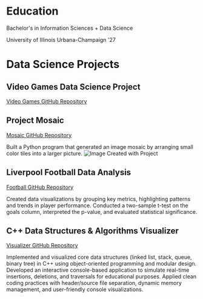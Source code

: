 # Education
Bachelor's in Information Sciences + Data Science

University of Illinois Urbana-Champaign '27
# Data Science Projects

## Video Games Data Science Project
[Video Games GitHub Repository](https://github.com/jcrizzo2/Jaclyn-Rizzo-Resume.github/blob/db273ad24a9f6efd259109ec8a4c673ec7552103/project_01_template.ipynb)
## Project Mosaic
[Mosaic GitHub Repository](https://github.com/jcrizzo2/Jaclyn-Rizzo-Resume.github/blob/d6bf5c37b389c9440b3d171d012d8c0f8a32ff73/mosaic.ipynb)

Built a Python program that generated an image mosaic by arranging small color tiles into a larger picture.
![Image Created with Project](https://github.com/jcrizzo2/Jaclyn-Rizzo-Resume.github/blob/bb8811fa2dc22204a88197346bab2c695e0e5156/mosaic-web.jpg)
## Liverpool Football Data Analysis
[Football GitHub Repository](https://github.com/jcrizzo2/Jaclyn-Rizzo-Resume.github/blob/b968885b27f9488e04c6e477916b6eca47633ba6/project2.ipynb)

Created data visualizations by grouping key metrics, highlighting patterns and trends in player performance.
Conducted a two-sample t-test on the goals column, interpreted the p-value, and evaluated statistical significance.

## C++ Data Structures & Algorithms Visualizer
[Visualizer GitHub Repository](https://github.com/jcrizzo2/Jaclyn-Rizzo-Resume.github/blob/a20e681bb30fd870245bb34a71b2a082edc330e5/Project.cpp)

Implemented and visualized core data structures (linked list, stack, queue, binary tree) in C++ using object-oriented programming and modular design.
Developed an interactive console-based application to simulate real-time insertions, deletions, and traversals for educational purposes.
Applied clean coding practices with header/source file separation, dynamic memory management, and user-friendly console visualizations.
